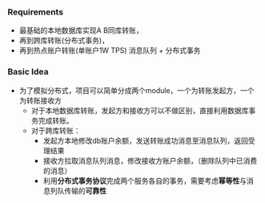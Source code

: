 ### Requirements
* 最基础的本地数据库实现A B同库转账，
* 再到跨库转账(分布式事务)，
* 再到热点账户转账(单账户1W TPS) 消息队列 + 分布式事务


### Basic Idea
* 为了模拟分布式，项目可以简单分成两个module，一个为转账发起方，一个为转账接收方
    * 对于本地数据库转账，发起方和接收方可以不做区别，直接利用数据库事务完成转账。
    * 对于跨库转账：
        * 发起方本地修改db账户余额，发送转账成功消息至消息队列，返回受理结果
        * 接收方拉取消息队列消息，修改接收方账户余额，（删除队列中已消费的消息）
        * 利用**分布式事务协议**完成两个服务各自的事务，需要考虑**幂等性**与消息列队传输的**可靠性**